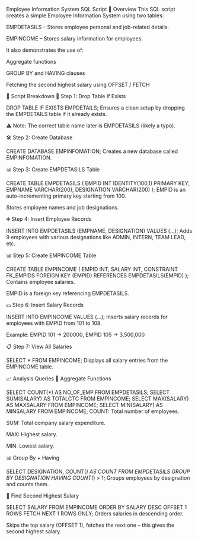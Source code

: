 Employee Information System SQL Script
📄 Overview
This SQL script creates a simple Employee Information System using two tables:

EMPDETASILS – Stores employee personal and job-related details.

EMPINCOME – Stores salary information for employees.

It also demonstrates the use of:

Aggregate functions

GROUP BY and HAVING clauses

Fetching the second highest salary using OFFSET / FETCH

📂 Script Breakdown
🔁 Step 1: Drop Table If Exists

DROP TABLE IF EXISTS EMPDETAILS;
Ensures a clean setup by dropping the EMPDETAILS table if it already exists.

⚠️ Note: The correct table name later is EMPDETASILS (likely a typo).

🛠️ Step 2: Create Database

CREATE DATABASE EMPINFOMATION;
Creates a new database called EMPINFOMATION.

📊 Step 3: Create EMPDETASILS Table

CREATE TABLE EMPDETASILS (
  EMPID INT IDENTITY(100,1) PRIMARY KEY,
  EMPNAME VARCHAR(200),
  DESIGNATION VARCHAR(200)
);
EMPID is an auto-incrementing primary key starting from 100.

Stores employee names and job designations.

➕ Step 4: Insert Employee Records

INSERT INTO EMPDETASILS (EMPNAME, DESIGNATION) VALUES (...);
Adds 9 employees with various designations like ADMIN, INTERN, TEAM LEAD, etc.

📊 Step 5: Create EMPINCOME Table

CREATE TABLE EMPINCOME (
  EMPID INT,
  SALARY INT,
  CONSTRAINT FK_EMPIDS FOREIGN KEY (EMPID) REFERENCES EMPDETASILS(EMPID)
);
Contains employee salaries.

EMPID is a foreign key referencing EMPDETASILS.

💵 Step 6: Insert Salary Records

INSERT INTO EMPINCOME VALUES (...);
Inserts salary records for employees with EMPID from 101 to 108.

Example: EMPID 101 → 200000, EMPID 105 → 3,500,000

📋 Step 7: View All Salaries

SELECT * FROM EMPINCOME;
Displays all salary entries from the EMPINCOME table.

📈 Analysis Queries
📌 Aggregate Functions

SELECT COUNT(*) AS NO_OF_EMP FROM EMPDETASILS;
SELECT SUM(SALARY) AS TOTALCTC FROM EMPINCOME;
SELECT MAX(SALARY) AS MAXSALARY FROM EMPINCOME;
SELECT MIN(SALARY) AS MINSALARY FROM EMPINCOME;
COUNT: Total number of employees.

SUM: Total company salary expenditure.

MAX: Highest salary.

MIN: Lowest salary.

📊 Group By + Having

SELECT DESIGNATION, COUNT(*) AS COUNT
FROM EMPDETASILS
GROUP BY DESIGNATION
HAVING COUNT(*) > 1;
Groups employees by designation and counts them.

🥈 Find Second Highest Salary

SELECT SALARY 
FROM EMPINCOME 
ORDER BY SALARY DESC 
OFFSET 1 ROWS 
FETCH NEXT 1 ROWS ONLY;
Orders salaries in descending order.

Skips the top salary (OFFSET 1), fetches the next one – this gives the second highest salary.